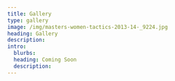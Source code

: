 ```yaml
---
title: Gallery
type: gallery
image: /img/masters-women-tactics-2013-14-_9224.jpg
heading: Gallery
description:
intro:
  blurbs:
  heading: Coming Soon
  description:
---
```

